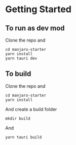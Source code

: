 # Getting Started 

## To run as dev mod

Clone the repo and 
```
cd manjaro-starter
yarn install
yarn tauri dev
```


## To build

Clone the repo and 
```
cd manjaro-starter
yarn install
```
And create a build folder
```
mkdir build
```
And
```
yarn tauri build
```